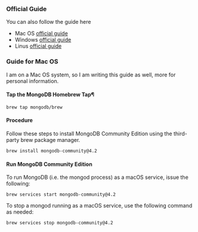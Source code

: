 ### Official Guide

You can also follow the guide here

- Mac OS [official guide](https://docs.mongodb.com/manual/tutorial/install-mongodb-on-os-x/)
- Windows [official guide](https://docs.mongodb.com/manual/tutorial/install-mongodb-on-windows/)
- Linus [official guide](https://docs.mongodb.com/manual/administration/install-on-linux/)

### Guide for Mac OS

I am on a Mac OS system, so I am writing this guide as well, more for personal information.

#### Tap the MongoDB Homebrew Tap¶

```
brew tap mongodb/brew
```

#### Procedure

Follow these steps to install MongoDB Community Edition using the third-party brew
package manager.

```
brew install mongodb-community@4.2
```

#### Run MongoDB Community Edition

To run MongoDB (i.e. the mongod process) as a macOS service, issue the following:

```
brew services start mongodb-community@4.2
```

To stop a mongod running as a macOS service, use the following command as needed:

```
brew services stop mongodb-community@4.2
```
